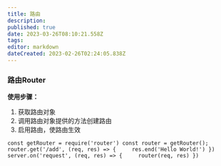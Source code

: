 ```yaml
---
title: 路由
description: 
published: true
date: 2023-03-26T08:10:21.558Z
tags: 
editor: markdown
dateCreated: 2023-02-26T02:24:05.838Z
---
```


### 路由Router

**使用步骤：**

1. 获取路由对象
2. 调用路由对象提供的方法创建路由
3. 启用路由，使路由生效

`const getRouter = require('router') const router = getRouter(); router.get('/add', (req, res) => {     res.end('Hello World!') })  server.on('request', (req, res) => {     router(req, res) })`
